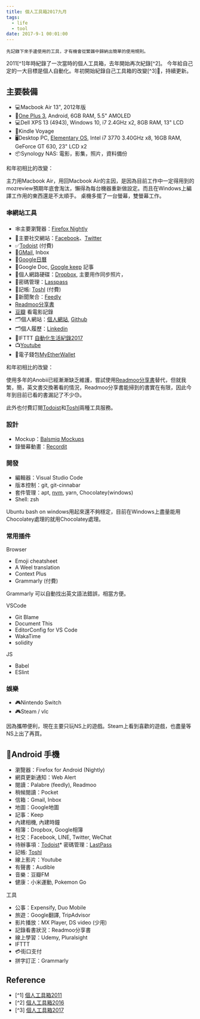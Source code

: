 ```yaml
---
title: 個人工具箱2017九月
tags:
  - life
  - tool
date: 2017-9-1 00:01:00
---
```


`先記錄下來手邊使用的工具，才有機會從繁雜中歸納出簡單的使用規則。`

2011[^1]年時紀錄了一次當時的個人工具箱，去年開始再次紀錄[^2]。
今年給自己定的一大目標是個人自動化。年初開始紀錄自己工具箱的改變[^3]🤹，持續更新。

## 主要裝備

* :computer:Macbook Air 13", 2012年版
* :iphone:[One Plus 3](https://oneplus.net/global/3), Android, 6GB RAM, 5.5" AMOLED
* :computer:Dell XPS 13 (4943), Windows 10, i7 2.4GHz x2, 8GB RAM, 13" LCD
* :orange_book:Kindle Voyage 
* :desktop_computer:Desktop PC, [Elementary OS](https://elementary.io/), Intel i7 3770 3.40GHz x8, 16GB RAM, GeForce GT 630, 23" LCD x2
* :package:Synology NAS: 電影，影集，照片，資料備份

和年初相比的改變：

主力用Macbook Air，用回Macbook Air的主因，是因為目前工作中一定得用到的mozreview預期年底會淘汰，懶得為每台機器重新做設定。而且在Windows上編譯工作用的東西還是不太順手。
桌機多擺了一台螢幕，雙螢幕工作。

### :spider_web:網站工具

* :spider_web:主要瀏覽器：[Firefox Nightly](https://www.mozilla.org/en-US/firefox/products/)
* :busts_in_silhouette:主要社交網站：[Facebook](http://www.facebook.com/)、[Twitter](https://twitter.com/gasolin)
* ✅[Todoist](https://todoist.com/) (付費)
* :email:[GMail](http://mail.google.com/), Inbox
* :calendar:[Google日曆](http://www.google.com/calendar)
* :memo:Google Doc, [Google keep](http://keep.google.com/) 記事
* :floppy_disk:個人網路硬碟：[Dropbox](http://www.dropbox.com/), 主要用作同步照片，
* 🔑密碼管理：[Lasspass](https://www.lastpass.com/)
* 📒記帳: [Toshl](https://toshl.com) (付費)
* :newspaper:新聞聚合：[Feedly](https://feedly.com/)
* [Readmoo分享書](https://share.readmoo.com/)
* [豆瓣](http://www.douban.com/) 看電影記錄
* :card_index_dividers:個人網站：[個人網站](http://www.gasolin.idv.tw), [Github](https://github.com/gasolin/blog/)
* :card_index_dividers:個人履歷：[Linkedin](https://www.linkedin.com/in/fredglin/)
* :link:IFTTT [自動化生活紀錄2017](tools/tooling-in-2017.md)
* :tv:[Youtube](https://www.youtube.com/)
* :purse:電子錢包[MyEtherWallet](https://www.myetherwallet.com/)

和年初相比的改變：

使用多年的Anobii已經漸漸缺乏維護，嘗試使用[Readmoo分享書](https://share.readmoo.com/)替代，但就我繁，簡，英文書交換著看的情況，Readmoo分享書能掃到的書實在有限，因此今年到目前已看的書漏記了不少:sweat:。

此外也付費訂閱[Todoist](https://todoist.com/)和[Toshl](https://toshl.com)兩種工具服務。

### 設計

* Mockup：[Balsmiq Mockups](http://www.balsamiq.com/products/mockups)
* 錄螢幕動畫：[Recordit](http://www.recordit.co/)

### 開發

* 編輯器：Visual Studio Code
* 版本控制：git, git-cinnabar
* 套件管理：apt, [nvm](https://github.com/creationix/nvm), yarn, Chocolatey(windows)
* Shell: zsh

Ubuntu bash on windows用起來還不夠穩定，目前在Windows上盡量能用Chocolatey處理的就用Chocolatey處理。

### 常用插件

Browser
* Emoji cheatsheet
* A Weel translation
* Context Plus
* Grammarly (付費)

Grammarly 可以自動找出英文語法錯誤，相當方便。

VSCode
* Git Blame
* Document This
* EditorConfig for VS Code
* WakaTime
* solidity

JS
* Babel
* ESlint


### 娛樂

* 🎮Nintendo Switch
* 🎮Steam / vlc

因為攜帶便利，現在主要只玩NS上的遊戲。Steam上看到喜歡的遊戲，也盡量等NS上出了再買。

## :iphone:Android 手機
* 瀏覽器：Firefox for Android (Nightly)
* 網頁更新通知：Web Alert
* 閱讀：Palabre (feedly), Readmoo
* 稍候閱讀：Pocket
* 信箱：Gmail, Inbox
* 地圖：Google地圖
* 記事：Keep
* 內建相機, 內建時鐘
* 相簿：Dropbox, Google相簿
* 社交：Facebook, LINE, Twitter, WeChat
* 待辦事項：[Todoist](https://play.google.com/store/apps/details?id=com.todoist)* 密碼管理：[LastPass](https://play.google.com/store/apps/details?id=com.lastpass.lpandroid)
* 記帳: [Toshl](https://play.google.com/store/apps/details?id=com.thirdframestudios.android.expensoor)
* 線上影片：Youtube
* 有聲書：Audible
* 音樂：豆瓣FM
* 健康：小米運動, Pokemon Go

工具

* 公事：Expensify, Duo Mobile
* 旅遊：Google翻譯, TripAdvisor
* 影片播放：MX Player, DS video (少用)
* 記錄看書狀況：Readmoo分享書
* 線上學習：Udemy, Pluralsight
* IFTTT
* 💳街口支付
* 拼字訂正：Grammarly

## Reference

* [^1] [個人工具箱2011](tools/tooling-in-2011.md)
* [^2] [個人工具箱2016](tools/tooling-in-2016.md)
* [^3] [個人工具箱2017](tools/tooling-in-2017.md)
